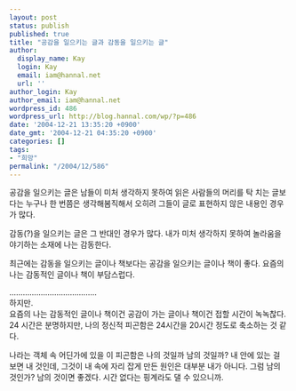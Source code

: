 ```yaml
---
layout: post
status: publish
published: true
title: "공감을 일으키는 글과 감동을 일으키는 글"
author:
  display_name: Kay
  login: Kay
  email: iam@hannal.net
  url: ''
author_login: Kay
author_email: iam@hannal.net
wordpress_id: 486
wordpress_url: http://blog.hannal.com/wp/?p=486
date: '2004-12-21 13:35:20 +0900'
date_gmt: '2004-12-21 04:35:20 +0900'
categories: []
tags:
- "희망"
permalink: "/2004/12/586"
---
```

<p>공감을 일으키는 글은 남들이 미처 생각하지 못하여 읽은 사람들의 머리를 탁 치는 글보다는 누구나 한 번쯤은 생각해봄직해서 오히려 그들이 글로 표현하지 않은 내용인 경우가 많다.</p>
<p>감동(?)을 일으키는 글은 그 반대인 경우가 많다. 내가 미처 생각하지 못하여 놀라움을 야기하는 소재에 나는 감동한다.</p>
<p>최근에는 감동을 일으키는 글이나 책보다는 공감을 일으키는 글이나 책이 좋다. 요즘의 나는 감동적인 글이나 책이 부담스럽다.</p>
<p>.......................................<br />
하지만.<br />
요즘의 나는 감동적인 글이나 책이건 공감이 가는 글이나 책이건 접할 시간이 녹녹찮다. 24 시간은 분명하지만, 나의 정신적 피곤함은 24시간을 20시간 정도로 축소하는 것 같다.</p>
<p>나라는 객체 속 어딘가에 있을 이 피곤함은 나의 것일까 남의 것일까? 내 안에 있는 걸 보면 내 것인데, 그것이 내 속에 자리 잡게 만든 원인은 대부분 내가 아니다. 그럼 남의 것인가? 남의 것이면 좋겠다. 시간 없다는 핑계라도 댈 수 있으니까.</p>
